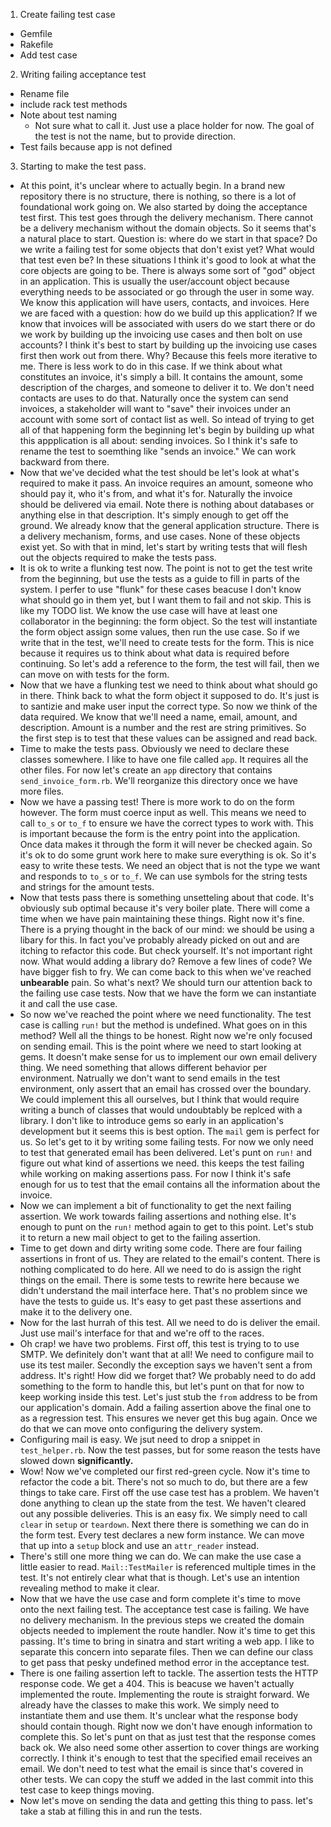 1. Create failing test case
  * Gemfile
  * Rakefile
  * Add test case

2. Writing failing acceptance test
  * Rename file
  * include rack test methods
  * Note about test naming
    - Not sure what to call it. Just use a place holder for now. The
      goal of the test is not the name, but to provide direction.
  * Test fails because app is not defined

3. Starting to make the test pass.
  * At this point, it's unclear where to actually begin. In a brand
    new repository there is no structure, there is nothing, so there
    is a lot of foundational work going on. We also started by doing
    the acceptance test first. This test goes through the delivery
    mechanism. There cannot be a delivery mechanism without the domain
    objects. So it seems that's a natural place to start. Question is:
    where do we start in that space? Do we write a failing test for
    some objects that don't exist yet? What would that test even be?
    In these situations I think it's good to look at what the core
    objects are going to be. There is always some sort of "god" object
    in an application. This is usually the user/account object because
    everything needs to be associated or go through the user in some
    way. We know this application will have users, contacts, and
    invoices. Here we are faced with a question: how do we build up
    this application? If we know that invoices will be associated with
    users do we start there or do we work by building up the invoicing
    use cases and then bolt on use accounts? I think it's best to
    start by building up the invoicing use cases first then work out
    from there. Why? Because this feels more iterative to me. There is
    less work to do in this case. If we think about what constitutes
    an invoice, it's simply a bill. It contains the amount, some
    description of the charges, and someone to deliver it to. We don't
    need contacts are uses to do that. Naturally once the system can
    send invoices, a stakeholder will want to "save" their invoices
    under an account with some sort of contact list as well. So intead
    of trying to get all of that happening form the beginning let's
    begin by building up what this appplication is all about: sending
    invoices. So I think it's safe to rename the test to soemthing
    like "sends an invoice." We can work backward from there.
  * Now that we've decided what the test should be let's look at
    what's required to make it pass. An invoice requires an amount,
    someone who should pay it, who it's from, and what it's for.
    Naturally the invoice should be delivered via email. Note there is
    nothing about databases or anything else in that description. It's
    simply enough to get off the ground. We already know that the
    general application structure. There is a delivery mechanism,
    forms, and use cases. None of these objects exist yet. So with
    that in mind, let's start by writing tests that will flesh out the
    objects required to make the tests pass.
  * It is ok to write a flunking test now. The point is not to get the
    test write from the beginning, but use the tests as a guide to
    fill in parts of the system. I perfer to use "flunk" for these
    cases beacuse I don't know what should go in them yet, but I want
    them to fail and not skip. This is like my TODO list.
    We know the use case will have at least one collaborator in the
    beginning: the form object. So the test will instantiate the form
    object assign some values, then run the use case. So if we write
    that in the test, we'll need to create tests for the form. This is
    nice because it requires us to think about what data is required
    before continuing. So let's add a reference to the form, the test
    will fail, then we can move on with tests for the form.
  * Now that we have a flunking test we need to think about what
    should go in there. Think back to what the form object it supposed
    to do. It's just is to santizie and make user input the correct
    type. So now we think of the data required. We know that we'll
    need a name, email, amount, and description. Amount is a number
    and the rest are string primitives. So the first step is to test
    that these values can be assigned and read back.
  * Time to make the tests pass. Obviously we need to declare these
    classes somewhere. I like to have one file called `app`. It
    requires all the other files. For now let's create an `app`
    directory that contains `send_invoice_form.rb`. We'll reorganize
    this directory once we have more files.
  * Now we have a passing test! There is more work to do on the form
    however. The form must coerce input as well. This means we need to
    call `to_s` or `to_f` to ensure we have the correct types to work
    with. This is important because the form is the entry point into
    the application. Once data makes it through the form it will never
    be checked again. So it's ok to do some grunt work here to make
    sure everything is ok. So it's easy to write these tests. We need
    an object that is not the type we want and responds to `to_s` or
    `to_f`. We can use symbols for the string tests and strings for
    the amount tests.
  * Now that tests pass there is something unsetteling about that
    code. It's obviously sub optimal because it's very boiler plate.
    There will come a time when we have pain maintaining these things.
    Right now it's fine. There is a prying thought in the back of our
    mind: we should be using a libary for this. In fact you've
    probably already picked on out and are itching to refactor this
    code. But check yourself. It's not important right now. What would
    adding a library do? Remove a few lines of code? We have bigger
    fish to fry. We can come back to this when we've reached
    **unbearable** pain. So what's next? We should turn our attention
    back to the failing use case tests. Now that we have the form we
    can instantiate it and call the use case.
  * So now we've reached the point where we need functionality. The
    test case is calling `run!` but the method is undefined. What goes
    on in this method? Well all the things to be honest. Right now
    we're only focused on sending email. This is the point where we
    need to start looking at gems. It doesn't make sense for us to
    implement our own email delivery thing. We need something that
    allows different behavior per environment. Natrually we don't want
    to send emails in the test environment, only assert that an email
    has crossed over the boundary. We could implement this all
    ourselves, but I think that would require writing a bunch of
    classes that would undoubtably be replced with a library. I don't
    like to introduce gems so early in an application's development
    but it seems this is best option. The `mail` gem is perfect for
    us. So let's get to it by writing some failing tests. For now we
    only need to test that generated email has been delivered. Let's
    punt on `run!` and figure out what kind of assertions we need.
    this keeps the test failing while working on making assertions
    pass. For now I think it's safe enough for us to test that the
    email contains all the information about the invoice.
  * Now we can implement a bit of functionality to get the next
    failing assertion. We work towards failing assertions and nothing
    else. It's enough to punt on the `run!` method again to get to
    this point. Let's stub it to return a new mail object to get to
    the failing assertion.
  * Time to get down and dirty writing some code. There are four
    failing assertions in front of us. They are related to the email's
    content. There is nothing complicated to do here. All we need to
    do is assign the right things on the email. There is some tests to
    rewrite here because we didn't understand the mail interface here.
    That's no problem since we have the tests to guide us. It's easy
    to get past these assertions and make it to the delivery one.
  * Now for the last hurrah of this test. All we need to do is
    deliver the email. Just use mail's interface for that and we're
    off to the races.
  * Oh crap! we have two problems. First off, this test is trying to
    to use SMTP. We definitely don't want that at all! We need to
    configure mail to use its test mailer. Secondly the exception says
    we haven't sent a from address. It's right! How did we forget
    that? We probably need to do add something to the form to handle
    this, but let's punt on that for now to keep working inside this
    test. Let's just stub the `from` address to be from our
    application's domain. Add a failing assertion above the final one
    to as a regression test. This ensures we never get this bug again.
    Once we do that we can move onto configuring the delivery system.
  * Configuring mail is easy. We jsut need to drop a snippet in
    `test_helper.rb`. Now the test passes, but for some reason the
    tests have slowed down **significantly.**
  * Wow! Now we've completed our first red-green cycle. Now it's time
    to refactor the code a bit. There's not so much to do, but there
    are a few things to take care. First off the use case test has a
    problem. We haven't done anything to clean up the state from the
    test. We haven't cleared out any possible deliveries. This is an
    easy fix. We simply need to call `clear` in `setup` or `teardown`.
    Next there there is something we can do in the form test. Every
    test declares a new form instance. We can move that up into a
    `setup` block and use an `attr_reader` instead.
  * There's still one more thing we can do. We can make the use case a
    little easier to read. `Mail::TestMailer` is referenced multiple
    times in the test. It's not entirely clear what that is though.
    Let's use an intention revealing method to make it clear.
  * Now that we have the use case and form complete it's time to move
    onto the next failing test. The acceptance test case is failing.
    We have no delivery mechanism. In the previous steps we created
    the domain objects needed to implement the route handler. Now it's
    time to get this passing. It's time to bring in sinatra and start
    writing a web app. I like to separate this concern into separate
    files. Then we can define our class to get pass that pesky
    undefined method error in the acceptance test.
  * There is one failing assertion left to tackle. The assertion tests
    the HTTP response code. We get a 404. This is beacuse we haven't
    actually implemented the route. Implementing the route is straight
    forward. We already have the classes to make this work. We simply
    need to instantiate them and use them. It's unclear what the
    response body should contain though. Right now we don't have
    enough information to complete this. So let's punt on that as just
    test that the response comes back ok. We also need some other
    assertion to cover things are working correctly. I think it's
    enough to test that the specified email receives an email. We
    don't need to test what the email is since that's covered in other
    tests. We can copy the stuff we added in the last commit into this
    test case to keep things moving.
  * Now let's move on sending the data and getting this thing to pass.
    let's take a stab at filling this in and run the tests.

